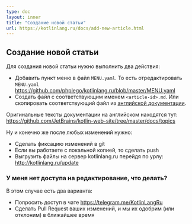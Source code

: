 ```yaml
---
type: doc
layout: inner
title: "Создание новой статьи"
url: https://kotlinlang.ru/docs/add-new-article.html
---
```


## Создание новой статьи

Для создания новой статьи нужно выполнить два действия:

* Добавить пункт меню в файл `MENU.yaml`. То есть отредактировать `MENU.yaml` https://github.com/phplego/kotlinlang.ru/blob/master/MENU.yaml 
* Создать файл с соответствующим именем `<article-id>.md`. Или скопировать соответствующий файл из [английской документации](https://github.com/JetBrains/kotlin-web-site/tree/master/docs/topics).

Оригинальные тексты документации на английском находятся тут:
https://github.com/JetBrains/kotlin-web-site/tree/master/docs/topics

Ну и конечно же после любых изменений нужно:
* Сделать фиксацию изменений в git
* Если вы работаете с локальной копией, то сделать push
* Выгрузить файлы на сервер kotlinlang.ru перейдя по урлу: http://kotlinlang.ru/update


### У меня нет доступа на редактирование, что делать?

В этом случае есть два варианта:
* Попросить доступ в чате https://telegram.me/KotlinLangRu
* Сделать Pull Request ваших изменений, и мы их одобрим (или отклоним) в ближайшее время
